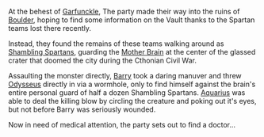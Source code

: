 At the behest of [Garfunckle](../../Characters/Garfucnkle), The party made their way into the ruins of [Boulder](../../Locations/Boulder), hoping to find some information on the Vault thanks to the Spartan teams lost there recently.

Instead, they found the remains of these teams walking around as [Shambling Spartans](../../Chyaracters/ShamblingSpartans), guarding the [Mother Brain](../../Characters/MotherBrain) at the center of the glassed crater that doomed the city during the Cthonian Civil War.

Assaulting the monster directly, [Barry](../../Characters/BarryMccockiner) took a daring manuver and threw [Odysseus](../../Characters/Odysseus) directly in via a wormhole, only to find himself against the brain's entire personal guard of half a dozen Shambling Spartans. [Aquarius](../../Characters/Aquarius) was able to deal the killing blow by circling the creature and poking out it's eyes, but not before Barry was seriously wounded. 

Now in need of medical attention, the party sets out to find a doctor...